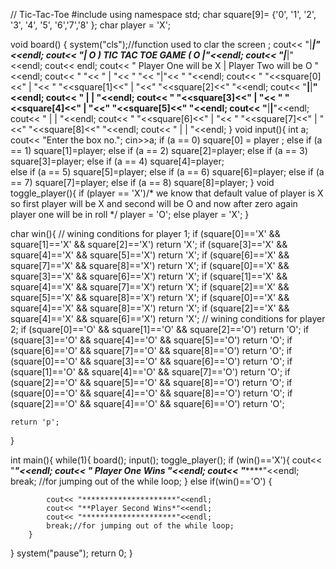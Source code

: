 // Tic-Tac-Toe
#include<iostream>
using namespace std;
char square[9]= {'0', '1', '2', '3', '4', '5', '6','7','8' };
char player = 'X';

void board()
{
   system("cls");//function used to clar the screen ;
    cout<< "|******************************************|"<<endl;
    cout<< "|*       O )  TIC TAC TOE GAME  ( O       *|"<<endl;
    cout<< "|******************************************|"<<endl;
    cout<< endl;
    cout<< " Player One will be X | Player Two will be O "<<endl;
    cout<< "   "<< " | "<< "   "<< "|"<< "   "<<endl;
    cout<< " "<<square[0]<<"  | "<< " "<<square[1]<<" | "<<" "<<square[2]<<" "<<endl;
    cout<< "____|____|____"<<endl;
    cout<< "    |    |    "<<endl;
    cout<< " "<<square[3]<<"  | "<< " "<<square[4]<<" | "<<" "<<square[5]<<" "<<endl;
    cout<< "____|____|____"<<endl;
    cout<< "    |    |    "<<endl;
    cout<< " "<<square[6]<<"  | "<< " "<<square[7]<<" | "<<" "<<square[8]<<" "<<endl;
    cout<< "    |    |    "<<endl;
}
void input(){
    int a;
    cout<< "Enter the box no.";
    cin>>a;
    if (a == 0)
       square[0] = player ;
    else if (a == 1)
       square[1]=player;
    else if (a == 2)
       square[2]=player;
    else if (a == 3)
       square[3]=player;
    else if (a == 4)
       square[4]=player;   
    else if (a == 5)
       square[5]=player;
    else if (a == 6)
       square[6]=player;
    else if (a == 7)
       square[7]=player;
    else if (a == 8)
       square[8]=player;
}
void toggle_player(){
    if (player == 'X')/* we know that default value of player is X so first player will be X and second will be O and now after zero again player 
                        one will be in roll */
    player = 'O';
    else 
    player = 'X';
}

char win(){
    // wining conditions for player 1;
    if (square[0]=='X' && square[1]=='X' && square[2]=='X')
    return 'X';
    if (square[3]=='X' && square[4]=='X' && square[5]=='X')
    return 'X';
    if (square[6]=='X' && square[7]=='X' && square[8]=='X')
    return 'X';
    if (square[0]=='X' && square[3]=='X' && square[6]=='X')
    return 'X';
    if (square[1]=='X' && square[4]=='X' && square[7]=='X')
    return 'X';
    if (square[2]=='X' && square[5]=='X' && square[8]=='X')
    return 'X';
    if (square[0]=='X' && square[4]=='X' && square[8]=='X')
    return 'X';
    if (square[2]=='X' && square[4]=='X' && square[6]=='X')
    return 'X';
    // wining conditions for player 2;
        if (square[0]=='O' && square[1]=='O' && square[2]=='O')
    return 'O';
    if (square[3]=='O' && square[4]=='O' && square[5]=='O')
    return 'O';
    if (square[6]=='O' && square[7]=='O' && square[8]=='O')
    return 'O';
    if (square[0]=='O' && square[3]=='O' && square[6]=='O')
    return 'O';
    if (square[1]=='O' && square[4]=='O' && square[7]=='O')
    return 'O';
    if (square[2]=='O' && square[5]=='O' && square[8]=='O')
    return 'O';
    if (square[0]=='O' && square[4]=='O' && square[8]=='O')
    return 'O';
    if (square[2]=='O' && square[4]=='O' && square[6]=='O')
    return 'O';

    return 'p';
}


int main(){
   while(1){
        board();
        input();
        toggle_player();
        if (win()=='X'){
            cout<< "*********************"<<endl;
            cout<< "** Player One Wins** "<<endl;
            cout<< "*********************"<<endl;
            break; //for jumping out of the while loop;
        }
        else if(win()=='O') {

            cout<< "*********************"<<endl;
            cout<< "**Player Second Wins*"<<endl;
            cout<< "*********************"<<endl;
            break;//for jumping out of the while loop;
        }
   }
   system("pause");
   return 0;
}
